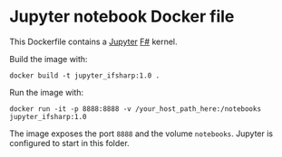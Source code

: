 # Jupyter notebook Docker file

This Dockerfile contains a [Jupyter](http://jupyter.org/) [F#](https://github.com/fsprojects/IfSharp) kernel.
  
Build the image with: 

```
docker build -t jupyter_ifsharp:1.0 .
```

Run the image with:

```
docker run -it -p 8888:8888 -v /your_host_path_here:/notebooks jupyter_ifsharp:1.0
```

The image exposes the port `8888` and the volume `notebooks`. Jupyter is configured to start in this folder.  